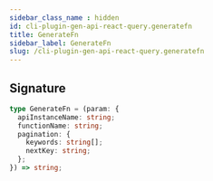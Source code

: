 ```yaml
---
sidebar_class_name : hidden
id: cli-plugin-gen-api-react-query.generatefn
title: GenerateFn
sidebar_label: GenerateFn
slug: /cli-plugin-gen-api-react-query.generatefn
---
```






## Signature

```typescript
type GenerateFn = (param: {
  apiInstanceName: string;
  functionName: string;
  pagination: {
    keywords: string[];
    nextKey: string;
  };
}) => string;
```
